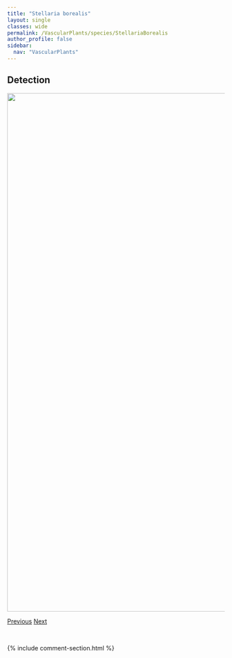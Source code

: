 ```yaml
---
title: "Stellaria borealis"
layout: single
classes: wide
permalink: /VascularPlants/species/StellariaBorealis
author_profile: false
sidebar:
  nav: "VascularPlants"
---
```


<h2>Detection</h2>

<a href="https://drive.google.com/uc?export=view&id=1ybYQbWIS8qeKkr1nciCFBoYGszVpCmFX">
<img src="https://drive.google.com/uc?export=view&id=1ybYQbWIS8qeKkr1nciCFBoYGszVpCmFX" height = "1200" width = "800">
</a>


<a href="/DevelopmentWebsite/VascularPlants/species/Stellaria" class="pagination--pager" title="Stellaria">Previous</a> <a href="/DevelopmentWebsite/VascularPlants/species/StellariaCalycantha" class="pagination--pager" title="Northern Stitchwort">Next</a>

<p>&nbsp;</p>

{% include comment-section.html %}
